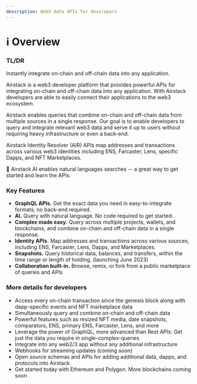 ```yaml
---
description: Web3 data APIs for developers
---
```


# ℹ Overview

### TL/DR

Instantly integrate on-chain and off-chain data into any application.

Airstack is a web3 developer platform that provides powerful APIs for integrating on-chain and off-chain data into any application. With Airstack developers are able to easily connect their applications to the web3 ecosystem.

Airstack enables queries that combine on-chain and off-chain data from multiple sources in a single response. Our goal is to enable developers to query and integrate relevant web3 data and serve it up to users without requiring heavy infrastructure or even a back-end.

Airstack Identity Resolver (AIR) APIs map addresses and transactions across various web3 identities including ENS, Farcaster, Lens, specific Dapps, and NFT Marketplaces.

🤖 Airstack AI enables natural languages searches -- a great way to get started and learn the APIs.

### Key Features&#x20;

* **GraphQL APIs.** Get the exact data you need in easy-to-integrate formats; no back-end  required.
* **AI.** Query with natural language. No code required to get started.&#x20;
* **Complex made easy.** Query across multiple projects, wallets, and blockchains, and combine on-chain and off-chain data in a single response.
* **Identity APIs.** Map addresses and transactions across various sources, including ENS, Farcaster, Lens, Dapps, and Marketplaces.
* **Snapshots.** Query historical data, balances, and transfers, within the time range or length of holding. (launching June 2023)
* **Collaboration built-in.** Browse, remix, or fork from a public marketplace of queries and APIs

### More details for developers

* Access every on-chain transaction since the genesis block along with dapp-specific events and NFT marketplace data
* Simultaneously query and combine on-chain and off-chain data
* Powerful features such as resized NFT media, date snapshots, comparators, ENS, primary ENS, Farcaster, Lens, and more
* Leverage the power of GraphQL, more advanced than Rest APIs: Get just the data you require in single-complex-queries
* Integrate into any web2/3 app without any additional infrastructure
* Webhooks for streaming updates (coming soon)
* Open source schemas and APIs for adding additional data, dapps, and protocols into Airstack
* Get started today with Ethereum and Polygon. More blockchains coming soon
